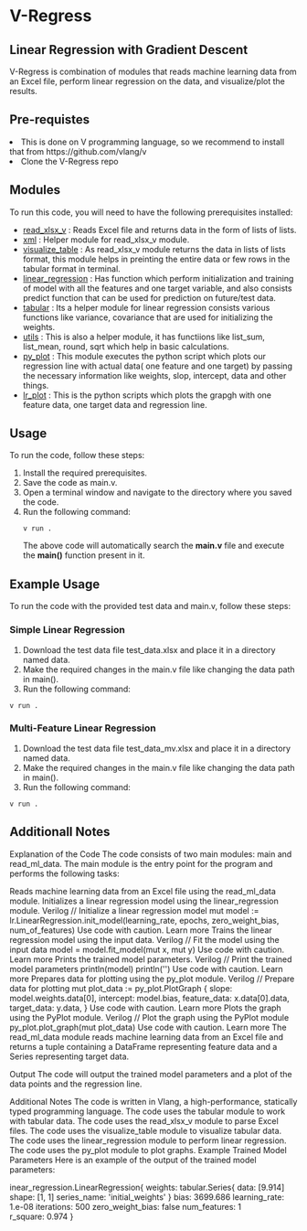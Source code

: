# V-Regress 
## Linear Regression with Gradient Descent

V-Regress is combination of modules that reads machine learning data from an Excel file, perform linear regression on the data, and visualize/plot the results.

## Pre-requistes

<li> This is done on V programming language, so we recommend to install that from https://github.com/vlang/v </li>
<li> Clone the V-Regress repo </li>

## Modules

To run this code, you will need to have the following prerequisites installed:

* [read_xlsx_v](https://github.com/default741/CSCI_6221_V/blob/main/src/read_xlsx_v.v) : Reads Excel file and returns data in the form of lists of lists. 
* [xml](https://github.com/default741/CSCI_6221_V/blob/main/src/xml.v) : Helper module for read_xlsx_v module. 
* [visualize_table](https://github.com/default741/CSCI_6221_V/blob/main/src/visualize_table.v) : As read_xlsx_v module returns the data in lists of lists format, this module helps in preinting the entire data or few rows in the tabular format in terminal.
* [linear_regression](https://github.com/default741/CSCI_6221_V/blob/main/src/linear_regression.v) : Has function which perform initialization and training of model with all the features and one target variable, and also consists predict function that can be used for prediction on future/test data. 
* [tabular](https://github.com/default741/CSCI_6221_V/blob/main/src/tabular.v) : Its a helper module for linear regression consists various functions like variance, covariance that are used for initializing the weights. 
* [utils](https://github.com/default741/CSCI_6221_V/blob/main/src/utils.v) : This is also a helper module, it has functiions like list_sum, list_mean, round, sqrt which help in basic calculations. 
* [py_plot](https://github.com/default741/CSCI_6221_V/blob/main/src/py_plot.v) : This module executes the python script which plots our regression line with actual data( one feature and one target) by passing the necessary information like weights, slop, intercept, data and other things.
* [lr_plot](https://github.com/default741/CSCI_6221_V/blob/main/src/lr_plot.py) : This is the python scripts which plots the grapgh with one feature data, one target data and regression line.

## Usage

To run the code, follow these steps:

1. Install the required prerequisites.
2. Save the code as main.v.
3. Open a terminal window and navigate to the directory where you saved the code.
4. Run the following command:
   ```
   v run .
   ```
   The above code will automatically search the **main.v** file and execute the **main()** function present in it.


## Example Usage

To run the code with the provided test data and main.v, follow these steps:

### Simple Linear Regression

1. Download the test data file test_data.xlsx and place it in a directory named data.
2. Make the required changes in the main.v file like changing the data path in main().
3. Run the following command:
```
v run .
```

### Multi-Feature Linear Regression

1. Download the test data file test_data_mv.xlsx and place it in a directory named data.
2. Make the required changes in the main.v file like changing the data path in main().
3. Run the following command:
```
v run .
```

## Additionall Notes

Explanation of the Code
The code consists of two main modules: main and read_ml_data. The main module is the entry point for the program and performs the following tasks:

Reads machine learning data from an Excel file using the read_ml_data module.
Initializes a linear regression model using the linear_regression module.
Verilog
// Initialize a linear regression model
mut model := lr.LinearRegression.init_model(learning_rate, epochs, zero_weight_bias, num_of_features)
Use code with caution. Learn more
Trains the linear regression model using the input data.
Verilog
// Fit the model using the input data
model = model.fit_model(mut x, mut y)
Use code with caution. Learn more
Prints the trained model parameters.
Verilog
// Print the trained model parameters
println(model)
println('')
Use code with caution. Learn more
Prepares data for plotting using the py_plot module.
Verilog
// Prepare data for plotting
mut plot_data := py_plot.PlotGraph {
    slope: model.weights.data[0],
    intercept: model.bias,
    feature_data: x.data[0].data,
    target_data: y.data,
  }
Use code with caution. Learn more
Plots the graph using the PyPlot module.
Verilog
// Plot the graph using the PyPlot module
py_plot.plot_graph(mut plot_data)
Use code with caution. Learn more
The read_ml_data module reads machine learning data from an Excel file and returns a tuple containing a DataFrame representing feature data and a Series representing target data.

Output
The code will output the trained model parameters and a plot of the data points and the regression line.

Additional Notes
The code is written in Vlang, a high-performance, statically typed programming language.
The code uses the tabular module to work with tabular data.
The code uses the read_xlsx_v module to parse Excel files.
The code uses the visualize_table module to visualize tabular data.
The code uses the linear_regression module to perform linear regression.
The code uses the py_plot module to plot graphs.
Example Trained Model Parameters
Here is an example of the output of the trained model parameters:

inear_regression.LinearRegression{
  weights: tabular.Series{
    data: [9.914]
    shape: [1, 1]
    series_name: 'initial_weights'
  }
  bias: 3699.686
  learning_rate: 1.e-08
  iterations: 500
  zero_weight_bias: false
  num_features: 1
  r_square: 0.974
}
